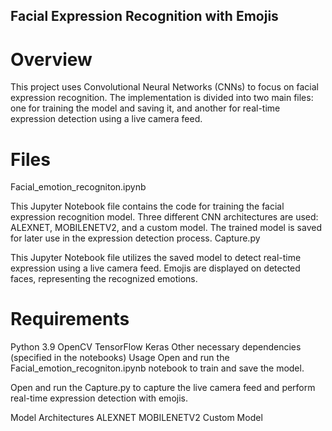 ## Facial Expression Recognition with Emojis
# Overview
This project uses Convolutional Neural Networks (CNNs) to focus on facial expression recognition. The implementation is divided into two main files: one for training the model and saving it, and another for real-time expression detection using a live camera feed.

# Files
Facial_emotion_recogniton.ipynb

This Jupyter Notebook file contains the code for training the facial expression recognition model. Three different CNN architectures are used: ALEXNET, MOBILENETV2, and a custom model.
The trained model is saved for later use in the expression detection process.
Capture.py

This Jupyter Notebook file utilizes the saved model to detect real-time expression using a live camera feed.
Emojis are displayed on detected faces, representing the recognized emotions.
# Requirements
Python 3.9
OpenCV
TensorFlow
Keras
Other necessary dependencies (specified in the notebooks)
Usage
Open and run the Facial_emotion_recogniton.ipynb notebook to train and save the model.

Open and run the Capture.py to capture the live camera feed and perform real-time expression detection with emojis.

Model Architectures
ALEXNET
MOBILENETV2
Custom Model
